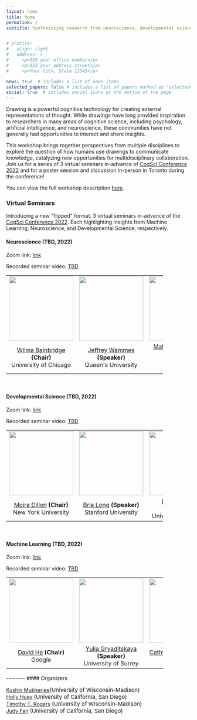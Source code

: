 ```yaml
---
layout: home
title: home
permalink: /
subtitle: Synthesizing research from neuroscience, developmental science, and machine learning to better undertand graphical production and comprehension.


# profile:
#   align: right
#   address: >
#     <p>555 your office number</p>
#     <p>123 your address street</p>
#     <p>Your City, State 12345</p>

news: true  # includes a list of news items
selected_papers: false # includes a list of papers marked as "selected={true}"
social: true  # includes social icons at the bottom of the page
---
```

Drawing is a powerful cognitive technology for creating external representations of thought. 
While drawings have long provided inspiration to researchers in many areas of cognitive science, including psychology, artificial intelligence, and neuroscience, these communities have not generally had opportunities to interact and share insights. 

This workshop brings together perspectives from multiple disciplines to explore the question of how humans use drawings to communicate knowledge, catalyzing new opportunities for multidisciplinary collaboration. Join us for a series of 3 virtual seminars in-advance of <a href="https://cognitivesciencesociety.org/cogsci-2022/">CogSci Conference 2022</a> and for a poster session and discussion in-person in Toronto during the conference! 

You can view the full workshop description <a href="add_link">here</a>. 

### Virtual Seminars
Introducing a new "flipped" format. 3 virtual seminars in-advance of the <a href="https://cognitivesciencesociety.org/cogsci-2022/">CogSci Conference 2022</a>. Each highlighting insights from Machine Learning, Neuroscience, and Developmental Science, respectively.

#### Neuroscience (TBD, 2022)
Zoom link: <a href="add_link">link</a>

Recorded seminar video: <a href="add_link">TBD</a>

<table style="width:85%;border-bottom: 1px solid white;">
   <tr>
    <td style="text-align:center"><img src="https://brainbridgelab.uchicago.edu/files/2019/04/bainbridgeheadshot-7.jpg" height="175"></td>
    <td style="text-align:center"><img src="https://pbs.twimg.com/profile_images/1177249919209369601/Othm4KHn_400x400.jpg" height="175"></td>
    <td style="text-align:center"><img src="http://www.mrc-cbu.cam.ac.uk/wp-content/uploads/formidable/matt.lambon-ralph.png" height="175"></td>
  </tr> 
  <tr>
    <td style="text-align:center"><a href="https://brainbridgelab.uchicago.edu/people/">Wilma Bainbridge</a> <strong>(Chair)</strong> <br> University of Chicago</td>
    <td style="text-align:center"><a href="https://www.thelamplab.ca/lab-members">Jeffrey Wammes</a>  <strong>(Speaker)</strong><br> Queen's University</td>
    <td style="text-align:center"><a href="http://www.mrc-cbu.cam.ac.uk/people/Matt.Lambon-Ralph/">Matt Lambon-Ralph</a>  <strong>(Speaker)</strong><br> University of Cambridge</td>
 </tr>
</table>

<br/>

#### Developmental Science (TBD, 2022)
Zoom link: <a href="add_paper_here">link</a>

Recorded seminar video: <a href="add_link">TBD</a>

<table style="width:85%;border-bottom: 1px solid white;">
   <tr>
    <td style="text-align:center"><img src="https://as.nyu.edu/content/dam/nyu-as/faculty/images/MoiraDillon.jpg" height="175"></td>
    <td style="text-align:center"><img src="https://static.wixstatic.com/media/a22a3d_df9ff86d4dff4b428e08f450332aa4f2~mv2_d_2336_2827_s_2.jpg/v1/crop/x_134,y_164,w_2110,h_2107/fill/w_205,h_205,al_c,q_80,usm_0.66_1.00_0.01,enc_auto/profile2.jpg" height="175"></td>
    <td style="text-align:center"><img src="https://images.squarespace-cdn.com/content/v1/56acc1138a65e2a286012c54/1485101818909-591YAC62MS6FYIC7K447/image-asset.jpeg" height="175"></td>
  </tr> 
  <tr>
    <td style="text-align:center"><a href="https://as.nyu.edu/content/nyu-as/as/faculty/Moira-Dillon.html">Moira Dillon</a> <strong>(Chair)</strong><br> New York University</td>
    <td style="text-align:center"><a href="https://www.brialong.com/">Bria Long</a> <strong>(Speaker)</strong><br> Stanford University</td>
    <td style="text-align:center"><a href="https://people.coe.uga.edu/logan-fiorella/">Logan Fiorella </a><strong>(Speaker)</strong><br> University of Georgia</td>
 </tr>
</table>

<br/>

#### Machine Learning (TBD, 2022)
Zoom link: <a href="add_paper_here">link</a>

Recorded seminar video: <a href="add_link">TBD</a>

<table style="width:85%;border-bottom: 1px solid white;">
     <tr>
    <td style="text-align:center"><img src="http://eyeofestival.com/wp-content/uploads/2017/12/DavidHa.png" height="175"></td>
    <td style="text-align:center"><img src="https://pbs.twimg.com/profile_images/1466376522391035908/kD7ov90A_400x400.jpg" height="175"></td>
    <td style="text-align:center"><img src="https://web.mit.edu/zyzzyva/www/images/CathyWong_profile.png" height="175"></td>
  </tr> 
  <tr>
    <td style="text-align:center"><a href="https://research.google/people/105004/">David Ha</a> <strong>(Chair)</strong><br> Google</td>
    <td style="text-align:center"><a href="https://yulia.gryaditskaya.com/">Yulia Gryaditskaya</a> <strong>(Speaker)</strong> <br> University of Surrey</td>
    <td style="text-align:center"><a href="https://web.mit.edu/zyzzyva/www/academic.html">Cathy Wong</a> <strong>(Speaker)</strong><br> MIT</td>
 </tr>
</table>
-------- 
#### Organizers

<a href="https://kushinm.github.io/">Kushin Mukherjee</a><a style="font-size:15px">(University of Wisconsin-Madison)</a> \
<a href="https://hollyhuey.github.io/">Holly Huey</a> <a style="font-size:15px">(University of California, San Diego)</a> \
<a href="https://psych.wisc.edu/Rogers/">Timothy T. Rogers</a>  <a style="font-size:15px">(University of Wisconsin-Madison)</a> \
<a href="https://cogtoolslab.github.io/">Judy Fan</a> <a style="font-size:15px">(University of California, San Diego)</a>






